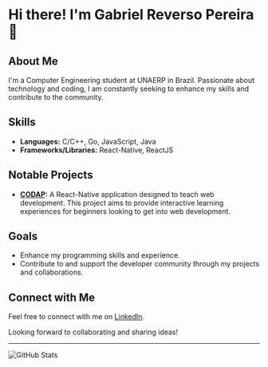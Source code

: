 # Hi there! I'm Gabriel Reverso Pereira 👋

## About Me

I'm a Computer Engineering student at UNAERP in Brazil. Passionate about technology and coding, I am constantly seeking to enhance my skills and contribute to the community. 

## Skills

- **Languages:** C/C++, Go, JavaScript, Java
- **Frameworks/Libraries:** React-Native, ReactJS

## Notable Projects

- **[CODAP](https://codap.gabrielsimoesdeveloper.com.br):** A React-Native application designed to teach web development. This project aims to provide interactive learning experiences for beginners looking to get into web development.

## Goals

- Enhance my programming skills and experience.
- Contribute to and support the developer community through my projects and collaborations.

## Connect with Me

Feel free to connect with me on [LinkedIn](https://www.linkedin.com/in/gabriel-reverso-pereira/).

Looking forward to collaborating and sharing ideas!

---

![GitHub Stats](https://github-readme-stats.vercel.app/api?username=GabrielReverso&show_icons=true&count_private=true&hide_title=true&hide=prs&hide_border=true&theme=radical)
